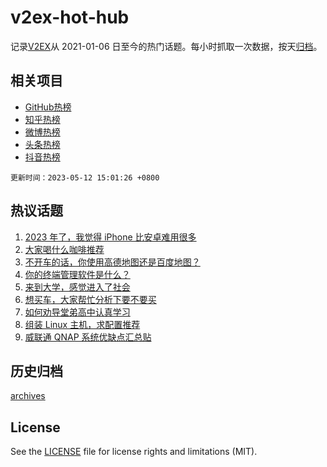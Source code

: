 # v2ex-hot-hub

 记录[V2EX](https://www.v2ex.com/)从 2021-01-06 日至今的热门话题。每小时抓取一次数据，按天[归档](archives)。
 
 ## 相关项目

- [GitHub热榜](https://github.com/it985/github-hot-hub)
- [知乎热榜](https://github.com/it985/zhihu-hot-hub)
- [微博热榜](https://github.com/it985/weibo-hot-hub)
- [头条热榜](https://github.com/it985/toutiao-hot-hub)
- [抖音热榜](https://github.com/it985/douyin-hot-hub)


 `更新时间：2023-05-12 15:01:26 +0800`

## 热议话题

1. [2023 年了，我觉得 iPhone 比安卓难用很多](https://www.v2ex.com/t/939263)
1. [大家喝什么咖啡推荐](https://www.v2ex.com/t/939378)
1. [不开车的话，你使用高德地图还是百度地图？](https://www.v2ex.com/t/939401)
1. [你的终端管理软件是什么？](https://www.v2ex.com/t/939408)
1. [来到大学，感觉进入了社会](https://www.v2ex.com/t/939343)
1. [想买车，大家帮忙分析下要不要买](https://www.v2ex.com/t/939404)
1. [如何劝导堂弟高中认真学习](https://www.v2ex.com/t/939431)
1. [组装 Linux 主机，求配置推荐](https://www.v2ex.com/t/939353)
1. [威联通 QNAP 系统优缺点汇总贴](https://www.v2ex.com/t/939371)

## 历史归档

[archives](archives)

## License

See the [LICENSE](LICENSE) file for license rights and limitations (MIT).
